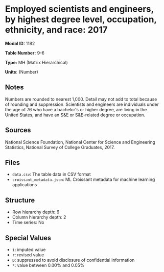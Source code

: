 # Employed scientists and engineers, by highest degree level, occupation, ethnicity, and race: 2017

**Modal ID:** 1182

**Table Number:** 9-6

**Type:** MH (Matrix Hierarchical)

**Units:** (Number)

## Notes

Numbers are rounded to nearest 1,000. Detail may not add to total because of rounding and suppression. Scientists and engineers are individuals under the age of 76 who have a bachelor's or higher degree, are living in the United States, and have an S&E or S&E-related degree or occupation.

## Sources

National Science Foundation, National Center for Science and Engineering Statistics, National Survey of College Graduates, 2017.

## Files

- `data.csv`: The table data in CSV format
- `croissant_metadata.json`: ML Croissant metadata for machine learning applications

## Structure

- Row hierarchy depth: 6
- Column hierarchy depth: 2
- Time series: No

## Special Values

- `i`: imputed value
- `r`: revised value
- `D`: suppressed to avoid disclosure of confidential information
- `*`: value between 0.00% and 0.05%
